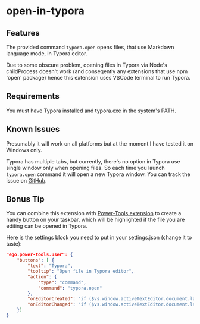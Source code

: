# open-in-typora

## Features

The provided command `typora.open` opens files, that use Markdown language mode, in Typora editor.

Due to some obscure problem, opening files in Typora via Node's childProcess doesn't work (and conseqently any extensions that use npm 'open' package) hence this extension uses VSCode terminal to run Typora.

## Requirements

You must have Typora installed and typora.exe in the system's PATH.

## Known Issues

Presumably it will work on all platforms but at the moment I have tested it on Windows only.

Typora has multiple tabs, but currently, there's no option in Typora use single window only when opening files.
So each time you launch `typora.open` command it will open a new Typora window.
You can track the issue on [GitHub](https://github.com/typora/typora-issues/issues/1000).

## Bonus Tip

You can combine this extension with [Power-Tools extension](https://marketplace.visualstudio.com/items?itemName=ego-digital.vscode-powertools) to create a handy button on your taskbar, which will be highlighted if the file you are editing can be opened in Typora.

Here is the settings block you need to put in your settings.json (change it to taste):

```json
"ego.power-tools.user": {
	"buttons": [ {
		"text": "Typora",
		"tooltip": "Open file in Typora editor",
		"action": {
			"type": "command",
			"command": "typora.open"
		},
		"onEditorCreated": "if ($vs.window.activeTextEditor.document.languageId === 'markdown') { $v['button'].enable(); $v['button'].color = ''; } else { $v['button'].disable(); $v['button'].color = 'grey';}",
		"onEditorChanged": "if ($vs.window.activeTextEditor.document.languageId === 'markdown') { $v['button'].enable(); $v['button'].color = ''; } else { $v['button'].disable(); $v['button'].color = 'grey';}"
	}]
}
```
